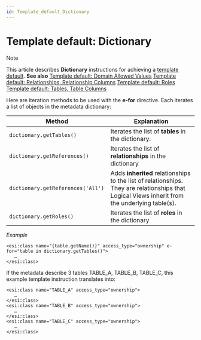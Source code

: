 ```yaml
---
id: Template_default_Dictionary
---
```


# Template default: Dictionary



> [!NOTE]
> This article describes **Dictionary** instructions for achieving a [ template default](/docs/Web%20and%20app%20UIs/Your%20own%20template%20default/Template%20default%20creating%20and%20reapplying%20your%20own%20defaults.md).
> **See also**
> [Template default: Domain Allowed Values](/docs/Web%20and%20app%20UIs/Your%20own%20template%20default/Template%20default%20Domain%20allowed%20values.md)
> [Template default: Relationships, Relationship Columns](/docs/Web%20and%20app%20UIs/Your%20own%20template%20default/Template%20default%20Relationships.md)
> [Template default: Roles](/docs/Web%20and%20app%20UIs/Your%20own%20template%20default/Template%20default%20Roles.md)
> [Template default: Tables, Table Columns](/docs/Web%20and%20app%20UIs/Your%20own%20template%20default/Template%20default%20Tables.md)

Here are iteration methods to be used with the **e-for** directive. Each iterates a list of objects in the metadata dictionary:

|**Method**|**Explanation**|
|--------|--------|
|`dictionary.getTables() `|Iterates the list of **tables** in the dictionary.|
|`dictionary.getReferences() `|Iterates the list of **relationships** in the dictionary|
|`dictionary.getReferences('All') `|Adds **inherited** relationships to the list of relationships. They are relationships that Logical Views inherit from the underlying table(s).|
|`dictionary.getRoles() `|Iterates the list of **roles** in the dictionary|



*Example*

```language-xml
<esi:class name="{table.getName()}" access_type="ownership" e-for="table in dictionary.getTables()">
   …
</esi:class>

```

If the metadata describe 3 tables TABLE_A, TABLE_B, TABLE_C, this example template instruction translates into:

```language-xml
<esi:class name="TABLE_A" access_type="ownership">
   …
</esi:class>
<esi:class name="TABLE_B" access_type="ownership">
   …
</esi:class>
<esi:class name="TABLE_C" access_type="ownership">
   …
</esi:class>

```

 